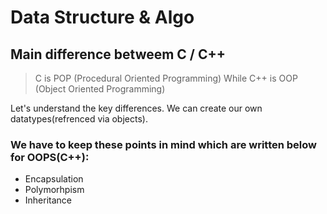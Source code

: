 # Data Structure & Algo
## Main difference betweem C / C++

> C is POP (Procedural Oriented Programming)
> While C++ is OOP (Object Oriented Programming)

Let's understand the key differences.
We can create our own datatypes(refrenced via objects).

### We have to keep these points in mind which are written below for OOPS(C++):
- Encapsulation
- Polymorhpism
- Inheritance